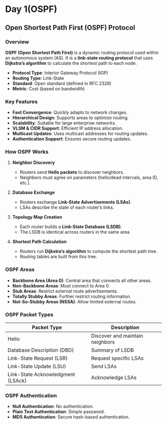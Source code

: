 # Day 1(OSPF)

## Open Shortest Path First (OSPF) Protocol

###  Overview

**OSPF (Open Shortest Path First)** is a dynamic routing protocol used within an autonomous system (AS). It is a **link-state routing protocol** that uses **Dijkstra’s algorithm** to calculate the shortest path to each node.

- **Protocol Type**: Interior Gateway Protocol (IGP)
- **Routing Type**: Link-State
- **Standard**: Open standard (defined in RFC 2328)
- **Metric**: Cost (based on bandwidth)



### Key Features

- **Fast Convergence**: Quickly adapts to network changes.
- **Hierarchical Design**: Supports areas to optimize routing.
- **Scalability**: Suitable for large enterprise networks.
- **VLSM & CIDR Support**: Efficient IP address allocation.
- **Multicast Updates**: Uses multicast addresses for routing updates.
- **Authentication Support**: Ensures secure routing updates.



### How OSPF Works

1. **Neighbor Discovery**
   - Routers send **Hello packets** to discover neighbors.
   - Neighbors must agree on parameters (hello/dead intervals, area ID, etc.).

2. **Database Exchange**
   - Routers exchange **Link-State Advertisements (LSAs)**.
   - LSAs describe the state of each router’s links.

3. **Topology Map Creation**
   - Each router builds a **Link-State Database (LSDB)**.
   - The LSDB is identical across routers in the same area.

4. **Shortest Path Calculation**
   - Routers run **Dijkstra’s algorithm** to compute the shortest path tree.
   - Routing tables are built from this tree.



### OSPF Areas

- **Backbone Area (Area 0)**: Central area that connects all other areas.
- **Non-Backbone Areas**: Must connect to Area 0.
- **Stub Areas**: Restrict external route advertisements.
- **Totally Stubby Areas**: Further restrict routing information.
- **Not-So-Stubby Areas (NSSA)**: Allow limited external routes.



### OSPF Packet Types

| Packet Type       | Description                          |
|-------------------|--------------------------------------|
| Hello             | Discover and maintain neighbors      |
| Database Description (DBD) | Summary of LSDB              |
| Link-State Request (LSR)   | Request specific LSAs        |
| Link-State Update (LSU)    | Send LSAs                    |
| Link-State Acknowledgment (LSAck) | Acknowledge LSAs     |


### OSPF Authentication

- **Null Authentication**: No authentication.
- **Plain Text Authentication**: Simple password.
- **MD5 Authentication**: Secure hash-based authentication.




